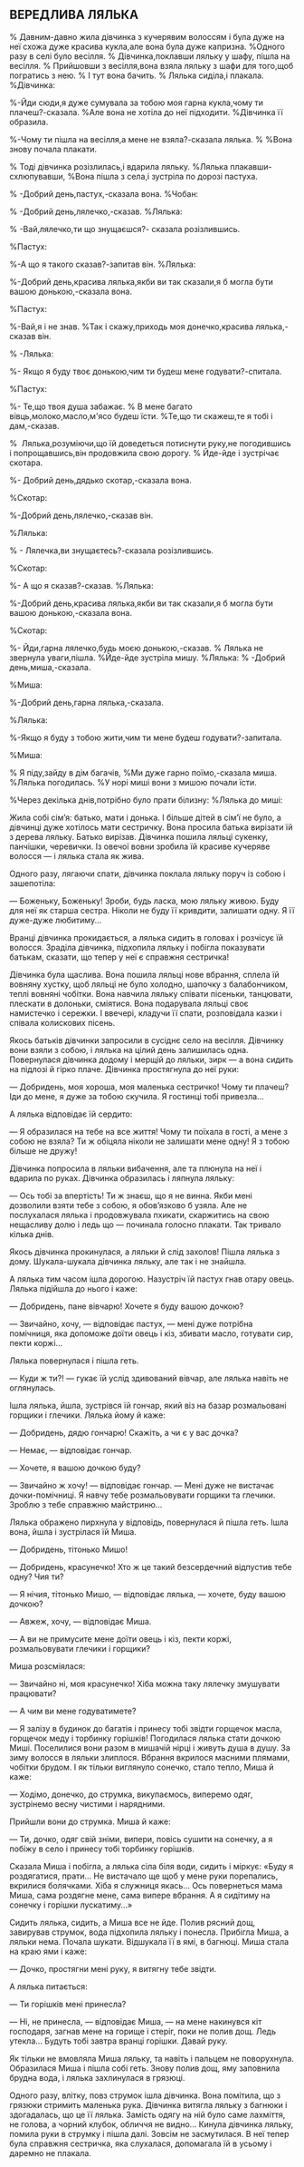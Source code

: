 ## ВЕРЕДЛИВА ЛЯЛЬКА

% Давним-давно жила дівчинка з кучерявим волоссям і була дуже на неї схожа дуже красива кукла,але вона була дуже капризна.
%Одного разу в селі було весілля.
% Дівчинка,поклавши ляльку у шафу, пішла на весілля.
% Прийшовши з весілля,вона взяла ляльку з шафи для того,щоб погратись з нею.
% І тут вона бачить.
% Лялька сиділа,і плакала.
%Дівчинка:

%-Йди сюди,я дуже сумувала за тобою моя гарна кукла,чому ти плачеш?-сказала.
%Але вона не хотіла до неї підходити.
%Дівчинка її образила.

%-Чому ти пішла на весілля,а мене не взяла?-сказала лялька.
%
%Вона знову почала плакати.

% Тоді дівчинка розізлилась,і вдарила ляльку.
%Лялька плакавши-схлюпувавши,
%Вона пішла з села,і зустріла по дорозі пастуха.

% -Добрий день,пастух,-сказала вона.
%Чобан:

% -Добрий день,лялечко,-сказав.
%Лялька:

% -Вай,лялечко,ти що знущаєшся?- сказала розізлившись.

%Пастух:

%-А що я такого сказав?-запитав він.
%Лялька:

%-Добрий день,красива лялька,якби ви так сказали,я б могла бути вашою донькою,-сказала вона.

%Пастух:

%-Вай,я і не знав.
%Так і скажу,приходь моя донечко,красива лялька,-сказав він.

% -Лялька:

%- Якщо я буду твоє донькою,чим ти будеш мене годувати?-спитала.

%Пастух:

%- Те,що твоя душа забажає.
% В мене багато вівць,молоко,масло,м'ясо будеш їсти.
%Те,що ти скажеш,те я тобі і дам,-сказав.

%  Лялька,розуміючи,що їй доведеться потиснути руку,не погодившись і попрощавшись,він продовжила свою дорогу.
% Йде-йде і зустрічає скотара.

%- Добрий день,дядько скотар,-сказала вона.

%Скотар:

%-Добрий день,лялечко,-сказав він.

%Лялька:

% - Лялечка,ви знущаєтесь?-сказала розізлившись.

%Скотар:

%- А що я сказав?-сказав.
%Лялька:

%-Добрий день,красива лялька,якби ви так сказали,я б могла бути вашою донькою,-сказала вона.

%Скотар:

%- Йди,гарна лялечко,будь моєю донькою,-сказав.
% Лялька не звернула уваги,пішла.
%Йде-йде зустріла мишу.
%Лялька:
% -Добрий день,миша,-сказала.

%Миша:

%-Добрий день,гарна лялька,-сказала.

%Лялька:

%-Якщо я буду з тобою жити,чим ти мене будеш годувати?-запитала.

%Миша:

% Я піду,зайду в дім багачів,
%Ми дуже гарно поїмо,-сказала миша.
%Лялька погодилась.
%У норі миші вони з мишою почали їсти.

%Через декілька днів,потрібно було прати білизну:
%Лялька до миші:


Жила собі сім’я: батько, мати і донька.
І більше дітей в сім’ї не було, а дівчинці дуже хотілось мати сестричку.
Вона просила батька вирізати їй з дерева ляльку.
Батько вирізав.
Дівчинка пошила ляльці сукенку, панчішки, черевички.
Із овечої вовни зробила їй красиве кучеряве волосся — і лялька стала як жива.

Одного разу, лягаючи спати, дівчинка поклала ляльку поруч із собою і зашепотіла:

— Боженьку, Боженьку!
Зроби, будь ласка, мою ляльку живою.
Буду для неї як старша сестра.
Ніколи не буду її кривдити, залишати одну.
Я її дуже-дуже любитиму...

Вранці дівчинка прокидається, а лялька сидить в головах і розчісує їй волосся.
Зраділа дівчинка, підхопила ляльку і побігла показувати батькам, сказати, що тепер у неї є справжня сестричка!

Дівчинка була щаслива.
Вона пошила ляльці нове вбрання, сплела їй вовняну хустку, щоб ляльці не було холодно, шапочку з балабончиком, теплі вовняні чобітки.
Вона навчила ляльку співати пісеньки, танцювати, плескати в долоньки, сміятися.
Вона подарувала ляльці своє намистечко і сережки.
І ввечері, кладучи її спати, розповідала казки і співала колискових пісень.

Якось батьків дівчинки запросили в сусіднє село на весілля.
Дівчинку вони взяли з собою, і лялька на цілий день залишилась одна.
Повернулася дівчинка додому і мерщій до ляльки, зирк — а вона сидить на підлозі й гірко плаче.
Дівчинка простягнула до неї руки:

— Добридень, моя хороша, моя маленька сестричко!
Чому ти плачеш?
Іди до мене, я дуже за тобою скучила.
Я гостинці тобі привезла...

А лялька відповідає їй сердито:

— Я образилася на тебе на все життя!
Чому ти поїхала в гості, а мене з собою не взяла?
Ти ж обіцяла ніколи не залишати мене одну!
Я з тобою більше не дружу!

Дівчинка попросила в ляльки вибачення, але та плюнула на неї і вдарила по руках.
Дівчинка образилась і ляпнула ляльку:

— Ось тобі за впертість!
Ти ж знаєш, що я не винна.
Якби мені дозволили взяти тебе з собою, я обов’язково б узяла.
Але не послухалася лялька і продовжувала пхикати, скаржитись на свою нещасливу долю і ледь що — починала голосно плакати.
Так тривало кілька днів.

Якось дівчинка прокинулася, а ляльки й слід захолов!
Пішла лялька з дому.
Шукала-шукала дівчинка ляльку, але так і не знайшла.

А лялька тим часом ішла дорогою.
Назустріч їй пастух гнав отару овець.
Лялька підійшла до нього і каже:

— Добридень, пане вівчарю!
Хочете я буду вашою дочкою?

— Звичайно, хочу, — відповідає пастух, — мені дуже потрібна помічниця, яка допоможе доїти овець і кіз, збивати масло, готувати сир, пекти коржі...

Лялька повернулася і пішла геть.

— Куди ж ти?! — гукає їй услід здивований вівчар, але лялька навіть не оглянулась.

Ішла лялька, йшла, зустрівся їй гончар, який віз на базар розмальовані горщики і глечики.
Лялька йому й каже:

— Добридень, дядю гончарю!
Скажіть, а чи є у вас дочка?

— Немає, — відповідає гончар.

— Хочете, я вашою дочкою буду?

— Звичайно ж хочу! — відповідає гончар. — Мені дуже не вистачає дочки-помічниці.
Я навчу тебе розмальовувати горщики та глечики.
Зроблю з тебе справжню майстриню...

Лялька ображено пирхнула у відповідь, повернулася й пішла геть.
Ішла вона, йшла і зустрілася їй Миша.

— Добридень, тітонько Мишо!

— Добридень, красунечко!
Хто ж це такий безсердечний відпустив тебе одну?
Чия ти?

— Я нічия, тітонько Мишо, — відповідає лялька, — хочете, буду вашою дочкою?

— Авжеж, хочу, — відповідає Миша.

— А ви не примусите мене доїти овець і кіз, пекти коржі, розмальовувати глечики і горщики?

Миша розсміялася:

— Звичайно ні, моя красунечко!
Хіба можна таку лялечку змушувати працювати?

— А чим ви мене годуватимете?

— Я залізу в будинок до багатія і принесу тобі звідти горщечок масла, горщечок меду і торбинку горішків!
Погодилася лялька стати дочкою Миші.
Поселилися вони разом в мишачій нірці і живуть душа в душу.
За зиму волосся в ляльки злиплося.
Вбрання вкрилося масними плямами, чобітки брудом.
І як тільки виглянуло сонечко, стало тепло, Миша й каже:

— Ходімо, донечко, до струмка, викупаємось, виперемо одяг, зустрінемо весну чистими і нарядними.

Прийшли вони до струмка.
Миша й каже:

— Ти, дочко, одяг свій зніми, випери, повісь сушити на сонечку, а я побіжу в село і принесу тобі торбинку горішків.

Сказала Миша і побігла, а лялька сіла біля води, сидить і міркує: «Буду я роздягатися, прати...
Не вистачало ще щоб у мене руки порепались, вкрилися болячками.
Хіба я служниця якась...
Ось повернеться мама Миша, сама роздягне мене, сама випере вбрання.
А я сидітиму на сонечку і горішки лускатиму...»

Сидить лялька, сидить, а Миша все не йде.
Полив рясний дощ, завирував струмок, вода підхопила ляльку і понесла.
Прибігла Миша, а ляльки нема.
Почала шукати.
Відшукала її в ямі, в багнюці.
Миша стала на краю ями і каже:

— Дочко, простягни мені руку, я витягну тебе звідти.

А лялька питається:

— Ти горішків мені принесла?

— Ні, не принесла, — відповідає Миша, — на мене накинувся кіт господаря, загнав мене на горище і стеріг, поки не полив дощ.
Ледь утекла...
Будуть тобі завтра вранці горішки.
Давай руку.

Як тільки не вмовляла Миша ляльку, та навіть і пальцем не поворухнула.
Образилася Миша і пішла собі геть.
Знову полив дощ, яму заповнила брудна вода, і лялька захлинулася в грязюці.

Одного разу, влітку, повз струмок ішла дівчинка.
Вона помітила, що з грязюки стримить маленька рука.
Дівчинка витягла ляльку з багнюки і здогадалась, що це її лялька.
Замість одягу на ній було саме лахміття, не голова, а чорний клубок, обличчя не видно...
Кинула дівчинка ляльку, помила руки в струмку і пішла далі.
Зовсім не засмутилася.
В неї тепер була справжня сестричка, яка слухалася, допомагала їй в усьому і даремно не плакала.
